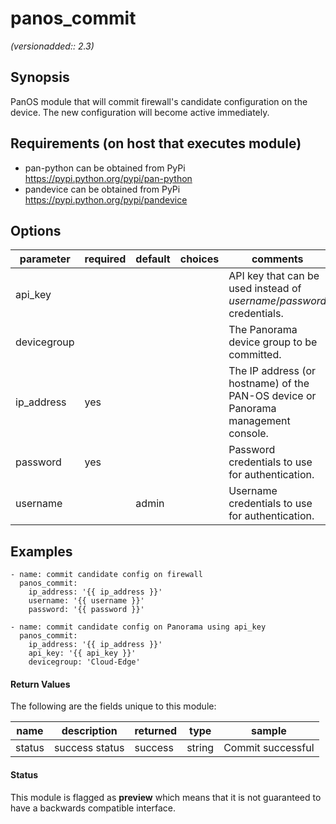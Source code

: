 # panos_commit

_(versionadded:: 2.3)_


## Synopsis

PanOS module that will commit firewall's candidate configuration on
the device. The new configuration will become active immediately.


## Requirements (on host that executes module)

- pan-python can be obtained from PyPi https://pypi.python.org/pypi/pan-python
- pandevice can be obtained from PyPi https://pypi.python.org/pypi/pandevice

## Options

| parameter | required | default | choices | comments |
| --- | --- | --- | --- | --- |
| api_key |  |  |  | API key that can be used instead of <em>username</em>/<em>password</em> credentials. |
| devicegroup |  |  |  | The Panorama device group to be committed. |
| ip_address | yes |  |  | The IP address (or hostname) of the PAN-OS device or Panorama management console. |
| password | yes |  |  | Password credentials to use for authentication. |
| username |  | admin |  | Username credentials to use for authentication. |

## Examples

    - name: commit candidate config on firewall
      panos_commit:
        ip_address: '{{ ip_address }}'
        username: '{{ username }}'
        password: '{{ password }}'
    
    - name: commit candidate config on Panorama using api_key
      panos_commit:
        ip_address: '{{ ip_address }}'
        api_key: '{{ api_key }}'
        devicegroup: 'Cloud-Edge'
#### Return Values

The following are the fields unique to this module:

| name | description | returned | type | sample |
| --- | --- | --- | --- | --- |
| status | success status | success | string | Commit successful |




#### Status

This module is flagged as **preview** which means that it is not guaranteed to have a backwards compatible interface.

